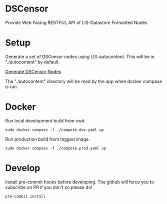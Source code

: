 # DSCensor
Provide Web Facing RESTFUL API of LIS-Datastore Formatted Nodes

# Setup

Generate a set of DSCensor nodes using LIS-autocontent. This will be in "./autocontent" by default.

[Generate DSCensor Nodes](https://github.com/legumeinfo/LIS-autocontent)

The "./autocontent" directory will be read by the app when docker compose is run.

# Docker

Run local development build from cwd.

`sudo docker compose -f ./compose.dev.yaml up`

Run production build from tagged image.

`sudo docker compose -f ./compose.prod.yaml up`

# Develop

Install pre-commit hooks before developing. The github will force you to subscribe on PR if you don't so please do!

`pre-commit install`
